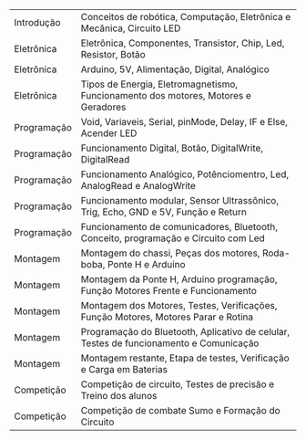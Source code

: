 |                             |                                                                                                                  |
|-----------------------------|---------------------------------------------------------------------------------------------------------------------------|
|Introdução         |Conceitos de robótica, Computação, Eletrônica e Mecânica, Circuito LED                                                     |
|Eletrônica         |Eletrônica, Componentes, Transistor, Chip, Led, Resistor, Botão                                                            |
|Eletrônica         |Arduino, 5V, Alimentação, Digital, Analógico                                                                               |
|Eletrônica         |Tipos de Energia, Eletromagnetismo, Funcionamento dos motores, Motores e Geradores                                         |
|Programação        |Void, Variaveis, Serial, pinMode, Delay, IF e Else, Acender LED                                                            |
|Programação        |Funcionamento Digital, Botão, DigitalWrite, DigitalRead                                                                    |
|Programação        |Funcionamento Analógico, Potênciomentro, Led, AnalogRead e AnalogWrite                                                     |
|Programação        |Funcionamento modular, Sensor Ultrassônico, Trig, Echo, GND e 5V, Função e Return                                          |
|Programação        |Funcionamento de comunicadores, Bluetooth, Conceito, programação e Circuito com Led                                        |
|Montagem           |Montagem do chassi, Peças dos motores, Roda-boba, Ponte H e Arduino                                                        |
|Montagem           |Montagem da Ponte H, Arduino programação, Função Motores Frente e Funcionamento                                            |
|Montagem           |Montagem dos Motores, Testes, Verificações, Função Motores, Motores Parar e Rotina                                         |
|Montagem           |Programação do Bluetooth, Aplicativo de celular, Testes de funcionamento e Comunicação                                     |
|Montagem           |Montagem restante, Etapa de testes, Verificação e Carga em Baterias                                                        |
|Competição         |Competição de circuito, Testes de precisão e Treino dos alunos                                                             |
|Competição         |Competição de combate Sumo e Formação do Circuito                                                                          |
